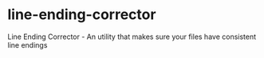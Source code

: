 # line-ending-corrector
Line Ending Corrector - An utility that makes sure your files have consistent line endings
